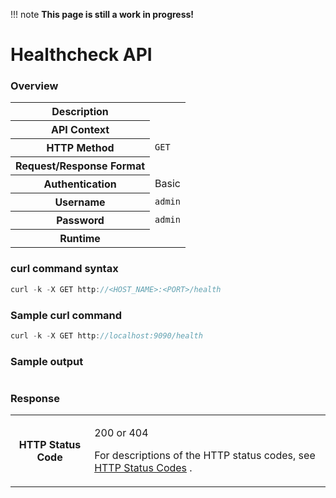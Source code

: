 !!! note
    **This page is still a work in progress!**

# Healthcheck API

### Overview

<table>
<tbody>
<tr class="odd">
<th>Description</th>
<td><br />
</td>
</tr>
<tr class="even">
<th>API Context</th>
<td><br />
</td>
</tr>
<tr class="odd">
<th>HTTP Method</th>
<td><code>GET</code></td>
</tr>
<tr class="even">
<th>Request/Response Format</th>
<td><br />
</td>
</tr>
<tr class="odd">
<th>Authentication</th>
<td>Basic</td>
</tr>
<tr class="even">
<th>Username</th>
<td><code>admin</code></td>
</tr>
<tr class="odd">
<th>Password</th>
<td><code>admin</code></td>
</tr>
<tr class="even">
<th>Runtime</th>
<td><br />
</td>
</tr>
</tbody>
</table>

### curl command syntax

``` java
curl -k -X GET http://<HOST_NAME>:<PORT>/health
```

### Sample curl command

``` java
curl -k -X GET http://localhost:9090/health
```

### Sample output

``` java
```

### Response

<table>
<tbody>
<tr class="odd">
<th>HTTP Status Code</th>
<td><p>200 or 404</p>
<p>For descriptions of the HTTP status codes, see <a href="hTTP-Status-Codes.md">HTTP Status Codes</a> .</p></td>
</tr>
</tbody>
</table>